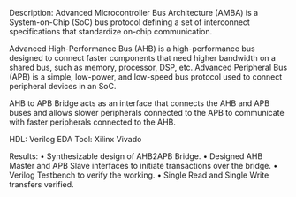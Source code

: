 Description:
Advanced Microcontroller Bus Architecture (AMBA) is a System-on-Chip (SoC) bus protocol defining a set of interconnect specifications that standardize on-chip communication. 

Advanced High-Performance Bus (AHB) is a high-performance bus designed to connect faster components that need higher bandwidth on a shared bus, such as memory, processor, DSP, etc.
Advanced Peripheral Bus (APB) is a simple, low-power, and low-speed bus protocol used to connect peripheral devices in an SoC.
 
AHB to APB Bridge acts as an interface that connects the AHB and APB buses and allows slower peripherals connected to the APB to communicate with faster peripherals connected to the AHB.

HDL: Verilog
EDA Tool: Xilinx Vivado

Results:
• Synthesizable design of AHB2APB Bridge.
• Designed AHB Master and APB Slave interfaces to initiate transactions over the bridge.
• Verilog Testbench to verify the working.
• Single Read and Single Write transfers verified.
